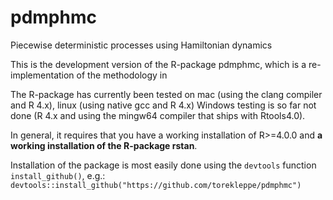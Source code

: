 # pdmphmc
Piecewise deterministic processes using Hamiltonian dynamics



This is the development version of the R-package pdmphmc, which is a re-implementation of the methodology in 

The R-package has currently been tested on mac (using the clang compiler and R 4.x), linux (using native gcc and R 4.x) 
Windows testing is so far not done (R 4.x and using the mingw64 compiler that ships with Rtools4.0). 

In general, it requires that you have a working installation of R>=4.0.0 and **a working installation of the R-package rstan**.

Installation of the package is most easily done using the `devtools` function `install_github()`, e.g.: ```devtools::install_github("https://github.com/torekleppe/pdmphmc")```





